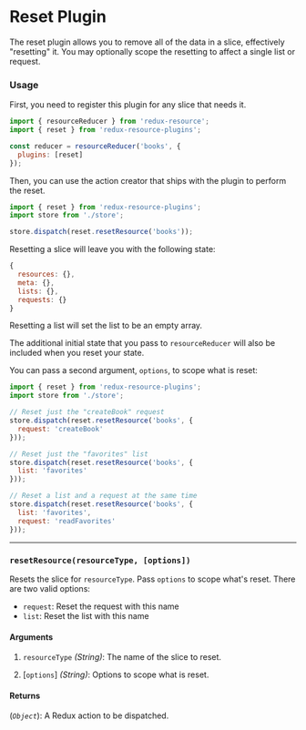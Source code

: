 # Reset Plugin

The reset plugin allows you to remove all of the data in a slice, effectively
"resetting" it. You may optionally scope the resetting to affect a single
list or request.

### Usage

First, you need to register this plugin for any slice that needs it.

```js
import { resourceReducer } from 'redux-resource';
import { reset } from 'redux-resource-plugins';

const reducer = resourceReducer('books', {
  plugins: [reset]
});
```

Then, you can use the action creator that ships with the plugin to perform the
reset.

```js
import { reset } from 'redux-resource-plugins';
import store from './store';

store.dispatch(reset.resetResource('books'));
```

Resetting a slice will leave you with the following state:

```js
{
  resources: {},
  meta: {},
  lists: {},
  requests: {}
}
```

Resetting a list will set the list to be an empty array.

The additional initial state that you pass to `resourceReducer` will also
be included when you reset your state.

You can pass a second argument, `options`, to scope what is reset:

```js
import { reset } from 'redux-resource-plugins';
import store from './store';

// Reset just the "createBook" request
store.dispatch(reset.resetResource('books', {
  request: 'createBook'
}));

// Reset just the "favorites" list
store.dispatch(reset.resetResource('books', {
  list: 'favorites'
}));

// Reset a list and a request at the same time
store.dispatch(reset.resetResource('books', {
  list: 'favorites',
  request: 'readFavorites'
}));
```

---

### `resetResource(resourceType, [options])`

Resets the slice for `resourceType`. Pass `options` to scope what's reset.
There are two valid options:

- `request`: Reset the request with this name
- `list`: Reset the list with this name

#### Arguments

1. `resourceType` *(String)*: The name of the slice to reset.

2. [`options`] *(String)*: Options to scope what is reset.

#### Returns

(*`Object`*): A Redux action to be dispatched.
